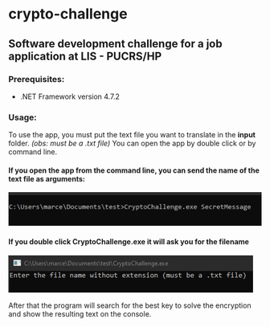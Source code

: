 # crypto-challenge
## Software development challenge for a job application at LIS - PUCRS/HP

### **Prerequisites:**
* .NET Framework version 4.7.2

### **Usage:**
To use the app, you must put the text file you want to translate in the **input** folder. *(obs: must be a .txt file)* 
You can open the app by double click or by command line.

#### If you open the app from the command line, you can send the name of the text file as arguments:
![Example of call with arguments](https://github.com/MarceloHeredia/crypto-challenge/blob/master/imgs/args_example.png)

#### If you double click CryptoChallenge.exe it will ask you for the filename
![Example of double click call](https://github.com/MarceloHeredia/crypto-challenge/blob/master/imgs/exe_example.png)

After that the program will search for the best key to solve the encryption and show the resulting text on the console.
